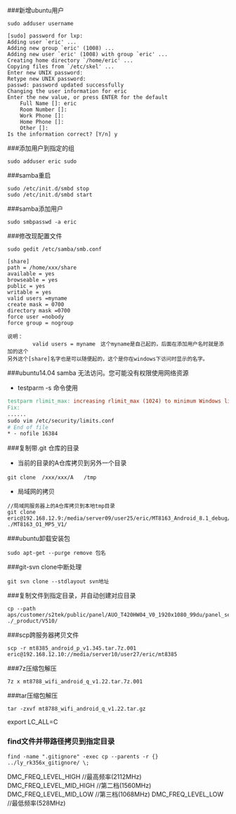 ###新增ubuntu用户
``` shell
sudo adduser username

[sudo] password for lxp:
Adding user `eric' ...
Adding new group `eric' (1008) ...
Adding new user `eric' (1008) with group `eric' ...
Creating home directory `/home/eric' ...
Copying files from `/etc/skel' ...
Enter new UNIX password:
Retype new UNIX password:
passwd: password updated successfully
Changing the user information for eric
Enter the new value, or press ENTER for the default
	Full Name []: eric
	Room Number []:
	Work Phone []:
	Home Phone []:
	Other []:
Is the information correct? [Y/n] y

```
###添加用户到指定的组
``` shell
sudo adduser eric sudo
```
###samba重启
``` shell
sudo /etc/init.d/smbd stop
sudo /etc/init.d/smbd start
```
###samba添加用户
``` shell
sudo smbpasswd -a eric
```
###修改现配置文件
  ``` shell
sudo gedit /etc/samba/smb.conf

[share]
 path = /home/xxx/share
 available = yes
 browseable = yes
 public = yes
 writable = yes
 valid users =myname
 create mask = 0700
 directory mask =0700
 force user =nobody
 force group = nogroup
 ```

	说明：
			valid users = myname　这个myname是自己起的，后面在添加用户名时就是添加的这个
	另外这个[share]名字也是可以随便起的，这个是你在windows下访问时显示的名字。

###ubuntu14.04 samba 无法访问。您可能没有权限使用网络资源
* testparm -s 命令使用
``` makefile
testparm rlimit_max: increasing rlimit_max (1024) to minimum Windows limit (16384)
Fix:
......
sudo vim /etc/security/limits.conf
# End of file
* - nofile 16384
```
###复制带.git 仓库的目录
* 当前的目录的A仓库拷贝到另外一个目录
``` shell
git clone  /xxx/xxx/A　　/tmp
```
* 局域网的拷贝
``` shell
//局域网服务器上的A仓库拷贝到本地tmp目录
git clone eric@192.168.12.9:/media/server09/user25/eric/MT8163_Android_8.1_debug/MT8163_O1_MP5_V1  ./MT8163_O1_MP5_V1/
```
###ubuntu卸载安装包
``` shell
sudo apt-get --purge remove 包名
```
###git-svn clone中断处理
``` shell
git svn clone --stdlayout svn地址
```
###复制文件到指定目录，并自动创建对应目录
``` shell
cp --path aps/customer/s2tek/public/panel/AUO_T420HW04_V0_1920x1080_99du/panel_setting.h  ./_product/V510/
```
###scp跨服务器拷贝文件
``` shell
scp -r mt8385_android_p_v1.345.tar.7z.001 eric@192.168.12.10://media/server10/user27/eric/mt8385
```
###7z压缩包解压
``` shell
7z x mt8788_wifi_android_q_v1.22.tar.7z.001
```
###tar压缩包解压
``` shell
tar -zxvf mt8788_wifi_android_q_v1.22.tar.gz
```
export LC_ALL=C
### find文件并带路径拷贝到指定目录
``` shell
find -name ".gitignore" -exec cp --parents -r {} ../ly_rk356x_gitignore/ \;
```

DMC_FREQ_LEVEL_HIGH //最高频率(2112MHz)
DMC_FREQ_LEVEL_MID_HIGH //第二档(1560MHz)
DMC_FREQ_LEVEL_MID_LOW //第三档(1068MHz)
DMC_FREQ_LEVEL_LOW //最低频率(528MHz)
